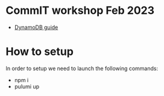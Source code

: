 # CommIT workshop Feb 2023

- [DynamoDB guide](https://docs.aws.amazon.com/amazondynamodb/latest/developerguide/Introduction.html)

# How to setup

In order to setup we need to launch the following commands:

- npm i
- pulumi up